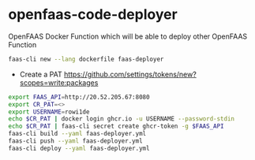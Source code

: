 # openfaas-code-deployer
OpenFAAS Docker Function which will be able to deploy other OpenFAAS Function 
```bash
faas-cli new --lang dockerfile faas-deployer
```
- Create a PAT https://github.com/settings/tokens/new?scopes=write:packages
```bash
export FAAS_API=http://20.52.205.67:8080
export CR_PAT=<>
export USERNAME=rowi1de
echo $CR_PAT | docker login ghcr.io -u USERNAME --password-stdin
echo $CR_PAT | faas-cli secret create ghcr-token -g $FAAS_API
faas-cli build --yaml faas-deployer.yml
faas-cli push --yaml faas-deployer.yml
faas-cli deploy --yaml faas-deployer.yml
```